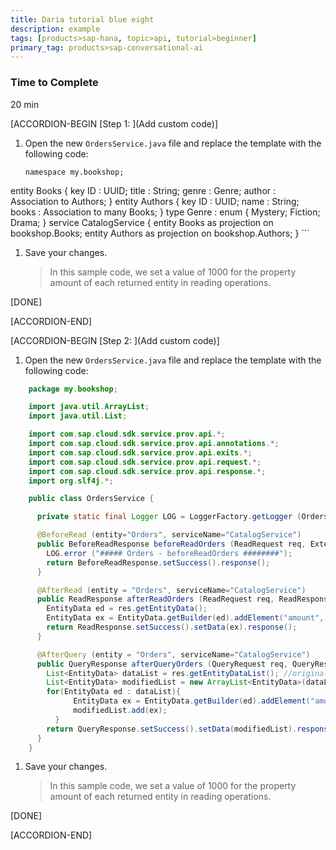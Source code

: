 ```yaml
---
title: Daria tutorial blue eight
description: example
tags: [products>sap-hana, topic>api, tutorial>beginner]
primary_tag: products>sap-conversational-ai
---
```

### Time to Complete
20 min


[ACCORDION-BEGIN [Step 1: ](Add custom code)]

1. Open the new `OrdersService.java` file and replace the template with the following code:

    ```cds
    namespace my.bookshop;
entity Books {
  key ID : UUID;
  title : String;
  genre : Genre;
  author : Association to Authors;
}
entity Authors {
  key ID : UUID;
  name : String;
  books : Association to many Books;
}
type Genre : enum {
  Mystery;
  Fiction;
  Drama;
}
service CatalogService {
  entity Books as projection on bookshop.Books;
  entity Authors as projection on bookshop.Authors;
}
    ```

1. Save your changes.

    >In this sample code, we set a value of 1000 for the property amount of each returned entity in reading operations.

[DONE]

[ACCORDION-END]

   
[ACCORDION-BEGIN [Step 2: ](Add custom code)]

1. Open the new `OrdersService.java` file and replace the template with the following code:

```java
    package my.bookshop;

    import java.util.ArrayList;
    import java.util.List;

    import com.sap.cloud.sdk.service.prov.api.*;
    import com.sap.cloud.sdk.service.prov.api.annotations.*;
    import com.sap.cloud.sdk.service.prov.api.exits.*;
    import com.sap.cloud.sdk.service.prov.api.request.*;
    import com.sap.cloud.sdk.service.prov.api.response.*;
    import org.slf4j.*;

    public class OrdersService {

      private static final Logger LOG = LoggerFactory.getLogger (OrdersService.class.getName());

      @BeforeRead (entity="Orders", serviceName="CatalogService")
      public BeforeReadResponse beforeReadOrders (ReadRequest req, ExtensionHelper h){
        LOG.error ("##### Orders - beforeReadOrders ########");
        return BeforeReadResponse.setSuccess().response();
      }

      @AfterRead (entity = "Orders", serviceName="CatalogService")
      public ReadResponse afterReadOrders (ReadRequest req, ReadResponseAccessor res, ExtensionHelper h) {
        EntityData ed = res.getEntityData();
        EntityData ex = EntityData.getBuilder(ed).addElement("amount", 1000).buildEntityData("Orders");
        return ReadResponse.setSuccess().setData(ex).response();
      }

      @AfterQuery (entity = "Orders", serviceName="CatalogService")
      public QueryResponse afterQueryOrders (QueryRequest req, QueryResponseAccessor res, ExtensionHelper h) {
        List<EntityData> dataList = res.getEntityDataList(); //original list
        List<EntityData> modifiedList = new ArrayList<EntityData>(dataList.size()); //modified list
        for(EntityData ed : dataList){
    		  EntityData ex = EntityData.getBuilder(ed).addElement("amount", 1000).buildEntityData("Orders");
    		  modifiedList.add(ex);
    	  }
        return QueryResponse.setSuccess().setData(modifiedList).response();
      }
    }  
```

1. Save your changes.

    >In this sample code, we set a value of 1000 for the property amount of each returned entity in reading operations.

[DONE]

[ACCORDION-END]
